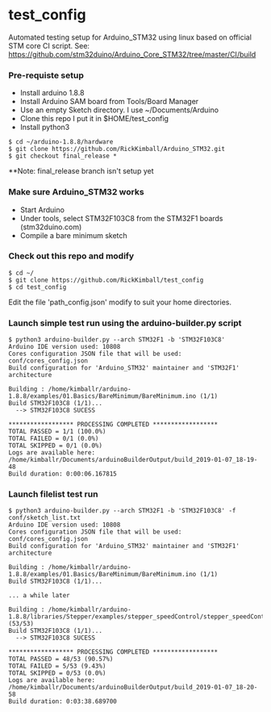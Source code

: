 # test_config
Automated testing setup for Arduino_STM32 using linux
based on official STM core CI script.
See: https://github.com/stm32duino/Arduino_Core_STM32/tree/master/CI/build

### Pre-requiste setup

  * Install arduino 1.8.8
  * Install Arduino SAM board from Tools/Board Manager
  * Use an empty Sketch directory. I use ~/Documents/Arduino
  * Clone this repo I put it in $HOME/test_config
  * Install python3

```
$ cd ~/arduino-1.8.8/hardware
$ git clone https://github.com/RickKimball/Arduino_STM32.git
$ git checkout final_release *
```
**Note: final_release branch isn't setup yet

### Make sure Arduino_STM32 works
 * Start Arduino
 * Under tools, select STM32F103C8 from the STM32F1 boards (stm32duino.com)
 * Compile a bare minimum sketch

### Check out this repo and modify

```
$ cd ~/
$ git clone https://github.com/RickKimball/test_config
$ cd test_config
```
Edit the file 'path_config.json' modify to suit your home directories.

### Launch simple test run using the arduino-builder.py script

```
$ python3 arduino-builder.py --arch STM32F1 -b 'STM32F103C8'
Arduino IDE version used: 10808
Cores configuration JSON file that will be used: conf/cores_config.json
Build configuration for 'Arduino_STM32' maintainer and 'STM32F1' architecture

Building : /home/kimballr/arduino-1.8.8/examples/01.Basics/BareMinimum/BareMinimum.ino (1/1) 
Build STM32F103C8 (1/1)... 
  --> STM32F103C8 SUCESS

****************** PROCESSING COMPLETED ******************
TOTAL PASSED = 1/1 (100.0%) 
TOTAL FAILED = 0/1 (0.0%) 
TOTAL SKIPPED = 0/1 (0.0%) 
Logs are available here: /home/kimballr/Documents/arduinoBuilderOutput/build_2019-01-07_18-19-48
Build duration: 0:00:06.167815
```

### Launch filelist test run
```
$ python3 arduino-builder.py --arch STM32F1 -b 'STM32F103C8' -f conf/sketch_list.txt
Arduino IDE version used: 10808
Cores configuration JSON file that will be used: conf/cores_config.json
Build configuration for 'Arduino_STM32' maintainer and 'STM32F1' architecture

Building : /home/kimballr/arduino-1.8.8/examples/01.Basics/BareMinimum/BareMinimum.ino (1/1) 
Build STM32F103C8 (1/1)... 

... a while later 

Building : /home/kimballr/arduino-1.8.8/libraries/Stepper/examples/stepper_speedControl/stepper_speedControl.ino (53/53) 
Build STM32F103C8 (1/1)... 
  --> STM32F103C8 SUCESS

****************** PROCESSING COMPLETED ******************
TOTAL PASSED = 48/53 (90.57%) 
TOTAL FAILED = 5/53 (9.43%) 
TOTAL SKIPPED = 0/53 (0.0%) 
Logs are available here: /home/kimballr/Documents/arduinoBuilderOutput/build_2019-01-07_18-20-58
Build duration: 0:03:38.689700
```






